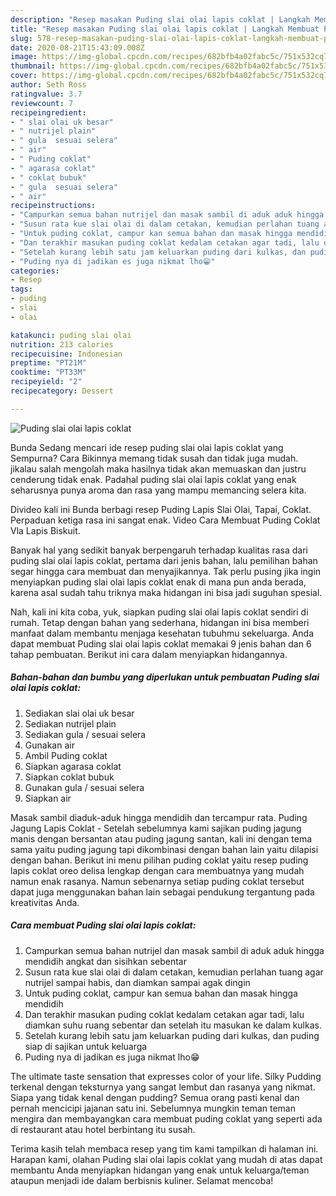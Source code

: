 ```yaml
---
description: "Resep masakan Puding slai olai lapis coklat | Langkah Membuat Puding slai olai lapis coklat Yang Mudah Dan Praktis"
title: "Resep masakan Puding slai olai lapis coklat | Langkah Membuat Puding slai olai lapis coklat Yang Mudah Dan Praktis"
slug: 578-resep-masakan-puding-slai-olai-lapis-coklat-langkah-membuat-puding-slai-olai-lapis-coklat-yang-mudah-dan-praktis
date: 2020-08-21T15:43:09.008Z
image: https://img-global.cpcdn.com/recipes/682bfb4a02fabc5c/751x532cq70/puding-slai-olai-lapis-coklat-foto-resep-utama.jpg
thumbnail: https://img-global.cpcdn.com/recipes/682bfb4a02fabc5c/751x532cq70/puding-slai-olai-lapis-coklat-foto-resep-utama.jpg
cover: https://img-global.cpcdn.com/recipes/682bfb4a02fabc5c/751x532cq70/puding-slai-olai-lapis-coklat-foto-resep-utama.jpg
author: Seth Ross
ratingvalue: 3.7
reviewcount: 7
recipeingredient:
- " slai olai uk besar"
- " nutrijel plain"
- " gula  sesuai selera"
- " air"
- " Puding coklat"
- " agarasa coklat"
- " coklat bubuk"
- " gula  sesuai selera"
- " air"
recipeinstructions:
- "Campurkan semua bahan nutrijel dan masak sambil di aduk aduk hingga mendidih angkat dan sisihkan sebentar"
- "Susun rata kue slai olai di dalam cetakan, kemudian perlahan tuang agar nutrijel sampai habis, dan diamkan sampai agak dingin"
- "Untuk puding coklat, campur kan semua bahan dan masak hingga mendidih"
- "Dan terakhir masukan puding coklat kedalam cetakan agar tadi, lalu diamkan suhu ruang sebentar dan setelah itu masukan ke dalam kulkas."
- "Setelah kurang lebih satu jam keluarkan puding dari kulkas, dan puding siap di sajikan untuk keluarga"
- "Puding nya di jadikan es juga nikmat lho😁"
categories:
- Resep
tags:
- puding
- slai
- olai

katakunci: puding slai olai 
nutrition: 213 calories
recipecuisine: Indonesian
preptime: "PT21M"
cooktime: "PT33M"
recipeyield: "2"
recipecategory: Dessert

---
```



![Puding slai olai lapis coklat](https://img-global.cpcdn.com/recipes/682bfb4a02fabc5c/751x532cq70/puding-slai-olai-lapis-coklat-foto-resep-utama.jpg)

Bunda Sedang mencari ide resep puding slai olai lapis coklat yang Sempurna? Cara Bikinnya memang tidak susah dan tidak juga mudah. jikalau salah mengolah maka hasilnya tidak akan memuaskan dan justru cenderung tidak enak. Padahal puding slai olai lapis coklat yang enak seharusnya punya aroma dan rasa yang mampu memancing selera kita.

Divideo kali ini Bunda berbagi resep Puding Lapis Slai Olai, Tapai, Coklat. Perpaduan ketiga rasa ini sangat enak. Video Cara Membuat Puding Coklat Vla Lapis Biskuit.

Banyak hal yang sedikit banyak berpengaruh terhadap kualitas rasa dari puding slai olai lapis coklat, pertama dari jenis bahan, lalu pemilihan bahan segar hingga cara membuat dan menyajikannya. Tak perlu pusing jika ingin menyiapkan puding slai olai lapis coklat enak di mana pun anda berada, karena asal sudah tahu triknya maka hidangan ini bisa jadi suguhan spesial.


Nah, kali ini kita coba, yuk, siapkan puding slai olai lapis coklat sendiri di rumah. Tetap dengan bahan yang sederhana, hidangan ini bisa memberi manfaat dalam membantu menjaga kesehatan tubuhmu sekeluarga. Anda dapat membuat Puding slai olai lapis coklat memakai 9 jenis bahan dan 6 tahap pembuatan. Berikut ini cara dalam menyiapkan hidangannya.

<!--inarticleads1-->

##### Bahan-bahan dan bumbu yang diperlukan untuk pembuatan Puding slai olai lapis coklat:

1. Sediakan  slai olai uk besar
1. Sediakan  nutrijel plain
1. Sediakan  gula / sesuai selera
1. Gunakan  air
1. Ambil  Puding coklat
1. Siapkan  agarasa coklat
1. Siapkan  coklat bubuk
1. Gunakan  gula / sesuai selera
1. Siapkan  air


Masak sambil diaduk-aduk hingga mendidih dan tercampur rata. Puding Jagung Lapis Coklat - Setelah sebelumnya kami sajikan puding jagung manis dengan bersantan atau puding jagung santan, kali ini dengan tema sama yaitu puding jagung tapi dikombinasi dengan bahan lain yaitu dilapisi dengan bahan. Berikut ini menu pilihan puding coklat yaitu resep puding lapis coklat oreo delisa lengkap dengan cara membuatnya yang mudah namun enak rasanya. Namun sebenarnya setiap puding coklat tersebut dapat juga menggunakan bahan lain sebagai pendukung tergantung pada kreativitas Anda. 

<!--inarticleads2-->

##### Cara membuat Puding slai olai lapis coklat:

1. Campurkan semua bahan nutrijel dan masak sambil di aduk aduk hingga mendidih angkat dan sisihkan sebentar
1. Susun rata kue slai olai di dalam cetakan, kemudian perlahan tuang agar nutrijel sampai habis, dan diamkan sampai agak dingin
1. Untuk puding coklat, campur kan semua bahan dan masak hingga mendidih
1. Dan terakhir masukan puding coklat kedalam cetakan agar tadi, lalu diamkan suhu ruang sebentar dan setelah itu masukan ke dalam kulkas.
1. Setelah kurang lebih satu jam keluarkan puding dari kulkas, dan puding siap di sajikan untuk keluarga
1. Puding nya di jadikan es juga nikmat lho😁


The ultimate taste sensation that expresses color of your life. Silky Pudding terkenal dengan teksturnya yang sangat lembut dan rasanya yang nikmat. Siapa yang tidak kenal dengan pudding? Semua orang pasti kenal dan pernah mencicipi jajanan satu ini. Sebelumnya mungkin teman teman mengira dan membayangkan cara membuat puding coklat yang seperti ada di restaurant atau hotel berbintang itu susah. 

Terima kasih telah membaca resep yang tim kami tampilkan di halaman ini. Harapan kami, olahan Puding slai olai lapis coklat yang mudah di atas dapat membantu Anda menyiapkan hidangan yang enak untuk keluarga/teman ataupun menjadi ide dalam berbisnis kuliner. Selamat mencoba!

